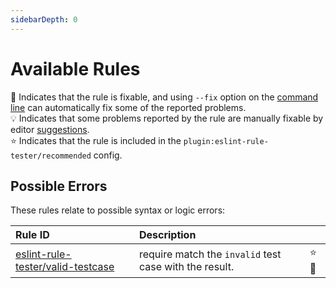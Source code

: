 ```yaml
---
sidebarDepth: 0
---
```


# Available Rules

:wrench: Indicates that the rule is fixable, and using `--fix` option on the [command line](https://eslint.org/docs/user-guide/command-line-interface#fixing-problems) can automatically fix some of the reported problems.  
:bulb: Indicates that some problems reported by the rule are manually fixable by editor [suggestions](https://eslint.org/docs/developer-guide/working-with-rules#providing-suggestions).  
:star: Indicates that the rule is included in the `plugin:eslint-rule-tester/recommended` config.

<!-- This file is automatically generated in tools/update-docs-rules-index.js, do not change! -->

## Possible Errors

These rules relate to possible syntax or logic errors:

| Rule ID                                                        | Description                                            |                |
| :------------------------------------------------------------- | :----------------------------------------------------- | :------------- |
| [eslint-rule-tester/valid-testcase](./rules/valid-testcase.md) | require match the `invalid` test case with the result. | :star::wrench: |
